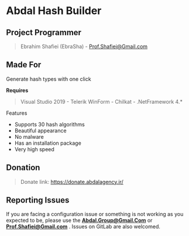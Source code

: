 # Abdal Hash Builder

## Project Programmer
> Ebrahim Shafiei (EbraSha) - Prof.Shafiei@Gmail.com

## Made For 

Generate hash types with one click


**Requires**
> Visual Studio 2019 - Telerik WinForm - Chilkat - .NetFramework 4.*
>

 


Features

- Supports  30 hash algorithms
- Beautiful appearance
- No malware
- Has an installation package
- Very high speed


## Donation 
> Donate link: https://donate.abdalagency.ir/ 



## Reporting Issues

If you are facing a configuration issue or something is not working as you expected to be, please use the **Abdal.Group@Gmail.Com** or **Prof.Shafiei@Gmail.com** . Issues on GitLab are also welcomed.